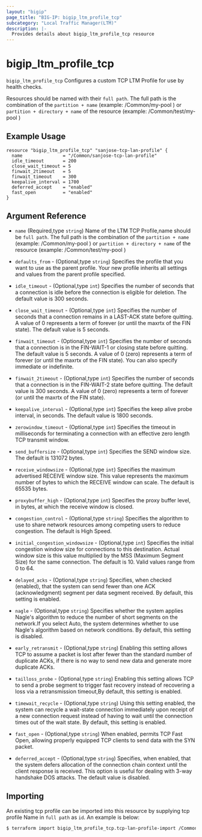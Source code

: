 ```yaml
---
layout: "bigip"
page_title: "BIG-IP: bigip_ltm_profile_tcp"
subcategory: "Local Traffic Manager(LTM)"
description: |-
  Provides details about bigip_ltm_profile_tcp resource
---
```


# bigip\_ltm\_profile_tcp

`bigip_ltm_profile_tcp` Configures a custom TCP LTM Profile for use by health checks.

Resources should be named with their `full path`. The full path is the combination of the `partition + name` (example: /Common/my-pool ) or  `partition + directory + name` of the resource  (example: /Common/test/my-pool )

## Example Usage

```hcl
resource "bigip_ltm_profile_tcp" "sanjose-tcp-lan-profile" {
  name               = "/Common/sanjose-tcp-lan-profile"
  idle_timeout       = 200
  close_wait_timeout = 5
  finwait_2timeout   = 5
  finwait_timeout    = 300
  keepalive_interval = 1700
  deferred_accept    = "enabled"
  fast_open          = "enabled"
}
```      

## Argument Reference
	
* `name` (Required,type `string`) Name of the LTM TCP Profile,name should be `full path`. The full path is the combination of the `partition + name` (example: /Common/my-pool ) or  `partition + directory + name` of the resource  (example: /Common/test/my-pool )

* `defaults_from` - (Optional,type `string`) Specifies the profile that you want to use as the parent profile. Your new profile inherits all settings and values from the parent profile specified.

* `idle_timeout` - (Optional,type `int`) Specifies the number of seconds that a connection is idle before the connection is eligible for deletion. The default value is 300 seconds.

* `close_wait_timeout` - (Optional,type `int`) Specifies the number of seconds that a connection remains in a LAST-ACK state before quitting. A value of 0 represents a term of forever (or until the maxrtx of the FIN state). The default value is 5 seconds.

* `finwait_timeout` - (Optional,type `int`) Specifies the number of seconds that a connection is in the FIN-WAIT-1 or closing state before quitting. The default value is 5 seconds. A value of 0 (zero) represents a term of forever (or until the maxrtx of the FIN state). You can also specify immediate or indefinite.

* `finwait_2timeout` - (Optional,type `int`) Specifies the number of seconds that a connection is in the FIN-WAIT-2 state before quitting. The default value is 300 seconds. A value of 0 (zero) represents a term of forever (or until the maxrtx of the FIN state).

* `keepalive_interval` - (Optional,type `int`) Specifies the keep alive probe interval, in seconds. The default value is 1800 seconds.

* `zerowindow_timeout` - (Optional,type `int`) Specifies the timeout in milliseconds for terminating a connection with an effective zero length TCP transmit window.

* `send_buffersize` - (Optional,type `int`) Specifies the SEND window size. The default is 131072 bytes.

* `receive_windowsize` - (Optional,type `int`) Specifies the maximum advertised RECEIVE window size. This value represents the maximum number of bytes to which the RECEIVE window can scale. The default is 65535 bytes.

* `proxybuffer_high` - (Optional,type `int`) Specifies the proxy buffer level, in bytes, at which the receive window is closed.

* `congestion_control` - (Optional,type `string`) Specifies the algorithm to use to share network resources among competing users to reduce congestion. The default is High Speed.

* `initial_congestion_windowsize` - (Optional,type `int`) Specifies the initial congestion window size for connections to this destination. Actual window size is this value multiplied by the MSS (Maximum Segment Size) for the same connection. The default is 10. Valid values range from 0 to 64.

* `delayed_acks` - (Optional,type `string`) Specifies, when checked (enabled), that the system can send fewer than one ACK (acknowledgment) segment per data segment received. By default, this setting is enabled.

* `nagle` - (Optional,type `string`) Specifies whether the system applies Nagle's algorithm to reduce the number of short segments on the network.If you select Auto, the system determines whether to use Nagle's algorithm based on network conditions. By default, this setting is disabled.

* `early_retransmit` - (Optional,type `string`) Enabling this setting allows TCP to assume a packet is lost after fewer than the standard number of duplicate ACKs, if there is no way to send new data and generate more duplicate ACKs.

* `tailloss_probe` - (Optional,type `string`) Enabling this setting allows TCP to send a probe segment to trigger fast recovery instead of recovering a loss via a retransmission timeout,By default, this setting is enabled.

* `timewait_recycle` - (Optional,type `string`) Using this setting enabled, the system can recycle a wait-state connection immediately upon receipt of a new connection request instead of having to wait until the connection times out of the wait state. By default, this setting is enabled.

* `fast_open` - (Optional,type `string`) When enabled, permits TCP Fast Open, allowing properly equipped TCP clients to send data with the SYN packet.

* `deferred_accept` - (Optional,type `string`) Specifies, when enabled, that the system defers allocation of the connection chain context until the client response is received. This option is useful for dealing with 3-way handshake DOS attacks. The default value is disabled.

## Importing
An existing tcp profile can be imported into this resource by supplying tcp profile Name in `full path` as `id`.
An example is below:
```sh
$ terraform import bigip_ltm_profile_tcp.tcp-lan-profile-import /Common/test-tcp-lan-profile
```